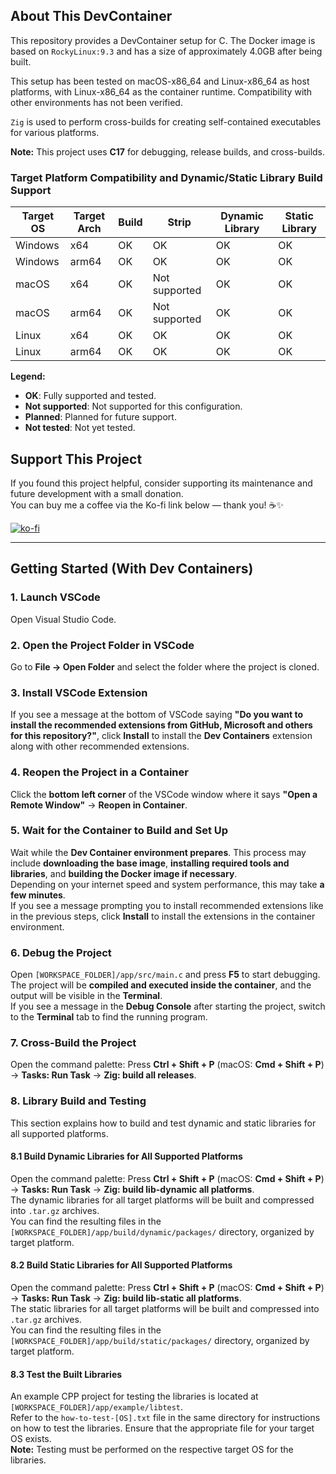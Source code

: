 ## About This DevContainer

This repository provides a DevContainer setup for C.
The Docker image is based on `RockyLinux:9.3` and has a size of approximately 4.0GB after being built.

This setup has been tested on macOS-x86_64 and Linux-x86_64 as host platforms, with Linux-x86_64 as the container runtime. Compatibility with other environments has not been verified.

`Zig` is used to perform cross-builds for creating self-contained executables for various platforms.

**Note:** This project uses **C17** for debugging, release builds, and cross-builds.

### Target Platform Compatibility and Dynamic/Static Library Build Support

| Target OS | Target Arch | Build | Strip        | Dynamic Library | Static Library |
|-----------|-------------|--------|--------------|------------------|----------------|
| Windows   | x64         | OK     | OK           | OK               | OK             |
| Windows   | arm64       | OK     | OK           | OK               | OK             |
| macOS     | x64         | OK     | Not supported| OK               | OK             |
| macOS     | arm64       | OK     | Not supported| OK               | OK             |
| Linux     | x64         | OK     | OK           | OK               | OK             |
| Linux     | arm64       | OK     | OK           | OK               | OK             |

**Legend:**
- **OK**: Fully supported and tested.
- **Not supported**: Not supported for this configuration.
- **Planned**: Planned for future support.
- **Not tested**: Not yet tested.  

## Support This Project
  
If you found this project helpful, consider supporting its maintenance and future development with a small donation.  
You can buy me a coffee via the Ko-fi link below — thank you! ☕✨  

[![ko-fi](https://ko-fi.com/img/githubbutton_sm.svg)](https://ko-fi.com/B0B21CR05U)

---

## Getting Started (With Dev Containers)

### 1. Launch VSCode  
Open Visual Studio Code.

### 2. Open the Project Folder in VSCode  
Go to **File → Open Folder** and select the folder where the project is cloned.

### 3. Install VSCode Extension  
If you see a message at the bottom of VSCode saying **"Do you want to install the recommended extensions from GitHub, Microsoft and others for this repository?"**, click **Install** to install the **Dev Containers** extension along with other recommended extensions.

### 4. Reopen the Project in a Container  
Click the **bottom left corner** of the VSCode window where it says **"Open a Remote Window"** → **Reopen in Container**.  

### 5. Wait for the Container to Build and Set Up  
Wait while the **Dev Container environment prepares**. This process may include **downloading the base image**, **installing required tools and libraries**, and **building the Docker image if necessary**.  
Depending on your internet speed and system performance, this may take **a few minutes**.  
If you see a message prompting you to install recommended extensions like in the previous steps, click **Install** to install the extensions in the container environment.

### 6. Debug the Project  
Open `[WORKSPACE_FOLDER]/app/src/main.c` and press **F5** to start debugging.  
The project will be **compiled and executed inside the container**, and the output will be visible in the **Terminal**.  
If you see a message in the **Debug Console** after starting the project, switch to the **Terminal** tab to find the running program.

### 7. Cross-Build the Project  
Open the command palette: Press **Ctrl + Shift + P** (macOS: **Cmd + Shift + P**) → **Tasks: Run Task** → **Zig: build all releases**.  

### 8. Library Build and Testing  
This section explains how to build and test dynamic and static libraries for all supported platforms.

#### 8.1 Build Dynamic Libraries for All Supported Platforms  
Open the command palette: Press **Ctrl + Shift + P** (macOS: **Cmd + Shift + P**) → **Tasks: Run Task** → **Zig: build lib-dynamic all platforms**.  
The dynamic libraries for all target platforms will be built and compressed into `.tar.gz` archives.  
You can find the resulting files in the `[WORKSPACE_FOLDER]/app/build/dynamic/packages/` directory, organized by target platform.

#### 8.2 Build Static Libraries for All Supported Platforms  
Open the command palette: Press **Ctrl + Shift + P** (macOS: **Cmd + Shift + P**) → **Tasks: Run Task** → **Zig: build lib-static all platforms**.  
The static libraries for all target platforms will be built and compressed into `.tar.gz` archives.  
You can find the resulting files in the `[WORKSPACE_FOLDER]/app/build/static/packages/` directory, organized by target platform.

#### 8.3 Test the Built Libraries  
An example CPP project for testing the libraries is located at `[WORKSPACE_FOLDER]/app/example/libtest`.  
Refer to the `how-to-test-[OS].txt` file in the same directory for instructions on how to test the libraries. Ensure that the appropriate file for your target OS exists.  
**Note:** Testing must be performed on the respective target OS for the libraries.

